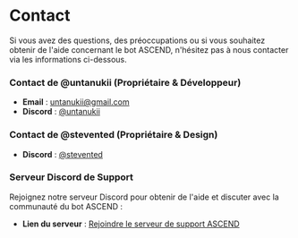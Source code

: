 # Contact

Si vous avez des questions, des préoccupations ou si vous souhaitez obtenir de l'aide concernant le bot ASCEND, n'hésitez pas à nous contacter via les informations ci-dessous.

### Contact de @untanukii (Propriétaire & Développeur)

* **Email** : untanukii@gmail.com
* **Discord** : [@untanukii](https://discord.com/users/670255715553902612)

### Contact de @stevented (Propriétaire & Design)

* **Discord** : [@stevented](https://discord.com/users/327878748466839552)

### Serveur Discord de Support

Rejoignez notre serveur Discord pour obtenir de l'aide et discuter avec la communauté du bot ASCEND :

* **Lien du serveur** : [Rejoindre le serveur de support ASCEND](https://discord.gg/YZQQZ48W2b)
